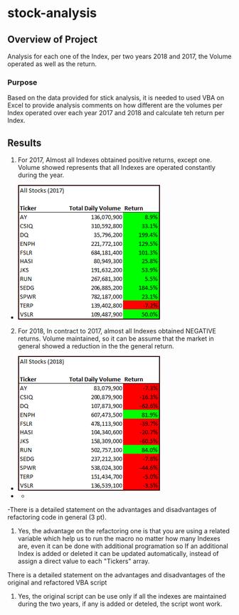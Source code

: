 # stock-analysis

## Overview of Project
Analysis for each one of the Index, per two years 2018 and 2017, the Volume operated as well as the return.
### Purpose
Based on the data provided for stick analysis, it is needed to used VBA on Excel to provide analysis  comments on how different are the volumes per Index operated over each year 2017 and 2018 and calculate teh return per Index.
## Results
1. For 2017, Almost all Indexes obtained positive returns, except one. Volume showed represents that all Indexes are operated constantly during the year.
- ![VBA_Challenge_2017](https://github.com/Jcreye75/stock-analysis/blob/main/Resources/VBA_Challenge_2017.png) 
2. For 2018, In contract to 2017,  almost all Indexes obtained NEGATIVE returns. Volume maintained, so it can be assume that the market in general showed a reduction in the the general return.
- ![VBA_Challenge_2018](https://github.com/Jcreye75/stock-analysis/blob/main/Resources/VBA_Challenge_2018.png)
- -
-There is a detailed statement on the advantages and disadvantages of refactoring code in general (3 pt).
1. Yes, the advantage on the refactoring one is that you are using a related variable which help us to run the macro no matter how many Indexes are, even it can be done with additional programation so If an additional Index is added or deleted it can be updated automatically, instead of assign a direct value to each "Tickers" array.

There is a detailed statement on the advantages and disadvantages of the original and refactored VBA script
1. Yes, the original script can be use only if all the indexes are maintained during the two years, if any is added or deteled, the script wont work.
